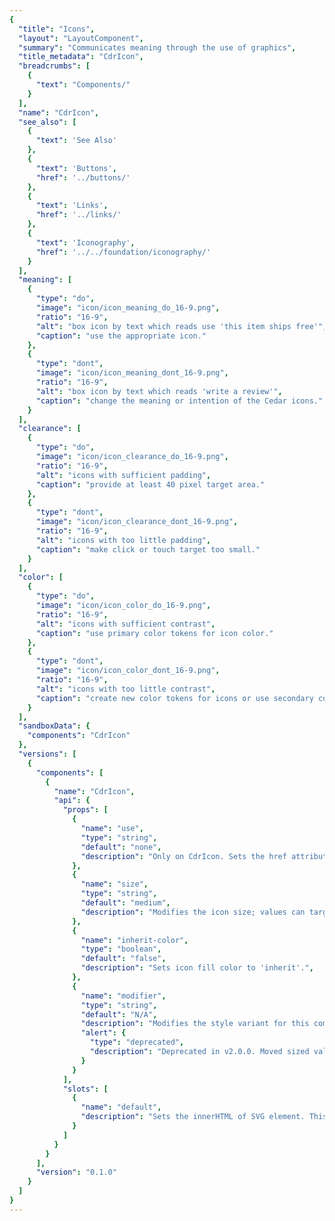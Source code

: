 ```yaml
---
{
  "title": "Icons",
  "layout": "LayoutComponent",
  "summary": "Communicates meaning through the use of graphics",
  "title_metadata": "CdrIcon",
  "breadcrumbs": [
    {
      "text": "Components/"
    }
  ],
  "name": "CdrIcon",
  "see_also": [
    {
      "text": 'See Also'
    },
    {
      "text": 'Buttons',
      "href": '../buttons/'
    },
    {
      "text": 'Links',
      "href": '../links/'
    },
    {
      "text": 'Iconography',
      "href": '../../foundation/iconography/'
    }
  ],
  "meaning": [
    {
      "type": "do",
      "image": "icon/icon_meaning_do_16-9.png",
      "ratio": "16-9",
      "alt": "box icon by text which reads use 'this item ships free'",
      "caption": "use the appropriate icon."
    },
    {
      "type": "dont",
      "image": "icon/icon_meaning_dont_16-9.png",
      "ratio": "16-9",
      "alt": "box icon by text which reads 'write a review'",
      "caption": "change the meaning or intention of the Cedar icons."
    }
  ],
  "clearance": [
    {
      "type": "do",
      "image": "icon/icon_clearance_do_16-9.png",
      "ratio": "16-9",
      "alt": "icons with sufficient padding",
      "caption": "provide at least 40 pixel target area."
    },
    {
      "type": "dont",
      "image": "icon/icon_clearance_dont_16-9.png",
      "ratio": "16-9",
      "alt": "icons with too little padding",
      "caption": "make click or touch target too small."
    }
  ],
  "color": [
    {
      "type": "do",
      "image": "icon/icon_color_do_16-9.png",
      "ratio": "16-9",
      "alt": "icons with sufficient contrast",
      "caption": "use primary color tokens for icon color."
    },
    {
      "type": "dont",
      "image": "icon/icon_color_dont_16-9.png",
      "ratio": "16-9",
      "alt": "icons with too little contrast",
      "caption": "create new color tokens for icons or use secondary color tokens."
    }
  ],
  "sandboxData": {
    "components": "CdrIcon"
  },
  "versions": [
    {
      "components": [
        {
          "name": "CdrIcon",
          "api": {
            "props": [
              {
                "name": "use",
                "type": "string",
                "default": "none",
                "description": "Only on CdrIcon. Sets the href attribute for use with SVG symbol sprite (CdrIconSprite)."
              },
              {
                "name": "size",
                "type": "string",
                "default": "medium",
                "description": "Modifies the icon size; values can target responsive breakpoints. Breakpoint values are: xs, sm, md, and lg. Examples: { 'small' | 'medium' | 'large' | 'large@sm' }"
              },
              {
                "name": "inherit-color",
                "type": "boolean",
                "default": "false",
                "description": "Sets icon fill color to 'inherit'.",
              },
              {
                "name": "modifier",
                "type": "string",
                "default": "N/A",
                "description": "Modifies the style variant for this component.",
                "alert": {
                  "type": "deprecated",
                  "description": "Deprecated in v2.0.0. Moved sized values to 'size' prop. Added 'inherit-color' prop."
                }
              }
            ],
            "slots": [
              {
                "name": "default",
                "description": "Sets the innerHTML of SVG element. This includes <title>, <desc>, or any other valid SVG xml."
              }
            ]
          }
        }
      ],
      "version": "0.1.0"
    }
  ]
}
---
```


<cdr-doc-tabs>
<template slot="Overview">
<cdr-doc-table-of-contents-shell>

## SVG Sprite

A collection of SVG icon files composed into a single file. This method provides a single server download request and caches icons for display. This is the most efficient way of displaying large numbers of icons.

<cdr-doc-example-code-pair :background-toggle="false" repository-href="/src/components/icon" :sandbox-data="Object.assign({}, $page.frontmatter.sandboxData, {name: 'CdrIcon, CdrIconSprite'})" >

```html
  <cdr-icon-sprite />

  <cdr-icon use="#arrow-up" />
  <cdr-icon use="#arrow-down" />
```

</cdr-doc-example-code-pair>

## Individual Icon Components

Display any icon separately. This may be the easiest way to use an icon on a page however it is not recommended for every circumstance. When using a large number of icons, it will generate multiple server requests and slow down performance.

<cdr-doc-example-code-pair :background-toggle="false" repository-href="/src/components/icon" :sandbox-data="Object.assign({}, $page.frontmatter.sandboxData, {name: 'IconCaretUp, IconCaretDown'})" >

```html
  <icon-caret-up />
  <icon-caret-down />
```

</cdr-doc-example-code-pair>

## Non-Cedar SVG

Create a new SVG icon using any valid internal SVG markup. This method creates an outer SVG wrapper for accessibility and styles. This is not recommended if using a large number of icons.

<cdr-doc-example-code-pair :background-toggle="false" repository-href="/src/components/icon" :sandbox-data="$page.frontmatter.sandboxData" >

```html
  <cdr-icon>
    <title>extremeBlk</title>
    <defs>
        <polygon id="path-1" points="6.5 18 0 9 6.5 0 13 9"></polygon>
        <mask id="mask-2" maskContentUnits="userSpaceOnUse" maskUnits="objectBoundingBox" x="0" y="0" width="13"
              height="18" fill="white">
            <use xlink:href="#path-1"></use>
        </mask>
        <polygon id="path-3" points="11.5 18 5 9 11.5 0 18 9"></polygon>
        <mask id="mask-4" maskContentUnits="userSpaceOnUse" maskUnits="objectBoundingBox" x="0" y="0" width="13"
              height="18" fill="white">
            <use xlink:href="#path-3"></use>
        </mask>
    </defs>
    <g id="Icons" stroke="none" stroke-width="1" fill="none" fill-rule="evenodd">
        <g id="extremeBlk" stroke-width="1.5" stroke="#F2F2F2" fill="#000000">
            <g id="extreme">
                <use id="Fill-9" mask="url(#mask-2)" xlink:href="#path-1"></use>
                <use id="Fill-9" mask="url(#mask-4)" xlink:href="#path-3"></use>
            </g>
        </g>
    </g>
  </cdr-icon>
```

</cdr-doc-example-code-pair>

## Accessibility

To ensure that usage of this component complies with accessibility guidelines:
- If an icon conveys meaning, there must be an `aria-label` that describes the action or idea that the icon represents
- If an icon is decorative, use an empty `alt` attribute

<br/>

Recommendations for writing screen reader text:
- Be succinct. Exclude unnecessary words
- Be informative and accurate
- Write in the active voice
- Avoid technical jargon

<br/>

W3C recommends using `<title>` and `<desc>` elements in SVG for assistive technologies; however these elements have mixed support for screen readers as explained [here](http://haltersweb.github.io/Accessibility/svg.html). Cedar follows these recommendations by:
- Adding `role=’presentation’` to icons. This hides them from screen readers and causes the icon to be a nested image inside of a button or a link
- Assigning the attribute `focusable=’false’` to the SVG element
- Using `aria-label` for buttons or Cedar’s hidden text CSS style for links


</cdr-doc-table-of-contents-shell>
</template>

<template slot="Design Guidelines">
<cdr-doc-table-of-contents-shell>

## Use When
- Communicating simple actions and concepts that are easily understood, such as printing a receipt or sending email
- Making navigation easier for common actions. such as return to home page or search
- Representing an action, object or concept at a high level of abstraction, such as using the snowflake icon to represent snow sports
- Notifying users about status, such as the number of items in a shopping cart or a warning message
- Conserving space for concepts that are difficult to depict, such as the progress icon or the 3-line “hamburger” menu

## Foundations
### Sizes
Icons are available in three sizes: small (16px), medium (24px), and large (32px).  Default size is 24px; however designers can choose a different size.

<cdr-img class="cdr-doc-article-img" :src="$withBase(`/icon/Spec__Icon__Sizes_4-3.png`)" alt="Cedar icon sizes" />

### Color
Ensure that icons use contrast ratio of 4.5:1 contrast between icon color and background color. Follow recommendations in the [Color article](../../foundation/color/) for pairing light and dark color tokens.

<cdr-img class="cdr-doc-article-img" :src="$withBase(`/icon/Spec__Icon__Colors_21-9.png`)" alt="Cedar icon sizes" />

### Clearance
Adequate space around the icon allows for legibility and touch. A minimum touch target area of 40px is recommended for standalone iconography.

When the mouse and keyboard are the primary input methods or when icons are paired inline with text, measurements may be condensed to accommodate denser layouts. Icon size should align to the line-height of the paired text element.

<cdr-img class="cdr-doc-article-img" :src="$withBase(`/icon/Spec__Icon__Spacing_21-9.png`)" alt="Cedar icon sizes" />

## Icon Library

<icon-grid />

List of icons with names and descriptions about when or how to use each icon. Icons are referred to as:
- `<name-of-icon>` when using with the method for SVG sprite. For example, account-profile
- `Icon<NameOfIcon>` when using with the method for Individual icon component. For example, the icon, ‘account-profile’ becomes IconAccountProfile

<icon-table />

## Behavior
When using icons with links or buttons, make sure that the icon communicates intended meaning.

<do-dont :examples="$page.frontmatter.meaning" class="cdr-stack--lg"/>

Ensure that icons are sized to provide a minimum click or touch target.

<do-dont :examples="$page.frontmatter.clearance" class="cdr-stack--lg"/>

Ensure that icons use contrast ratio of 4.5:1 between icon color and background color.

<do-dont :examples="$page.frontmatter.color" class="cdr-stack--lg"/>


</cdr-doc-table-of-contents-shell>
</template>

<template slot="API">
<cdr-doc-table-of-contents-shell>

## Props

<cdr-doc-api type="prop" :api-data="$page.frontmatter.versions[0].components[0].api.props" />

## Slots

**CdrIcon** and all Icon* (IconArrowUp, IconCalendar, etc.) components have a default slot.

<cdr-doc-api type="slot" :api-data="$page.frontmatter.versions[0].components[0].api.slots" />

## Installation

Resources are available within the [CdrIcon package](https://www.npmjs.com/package/@rei/cdr-icon):

- Component: `@rei/cdr-icon`
- Component styles: `cdr-icon.css`


To incorporate the required assets for a component, use the following steps:

### 1. Install using NPM

Install the **CdrIcon** package using `npm` in your terminal:

_Terminal_

```bash
npm i -S @rei/cdr-icon
```

### 2. Import Dependencies

_main.js_

```bash
// import your required CSS.
import '@rei/cdr-icon/dist/cdr-icon.css';
```

### 3. Add Component to a Template

_local.vue_

```vue
<template>
  ...
    <icon-arrow-down />
  ...
</template>

<script>
import { IconArrowDown } from '@rei/cdr-icon';
export default {
  ...
  components: {
     IconArrowDown
  }
}
</script>
```

## Usage

The **CdrIcon** package contains many different components:

1. **CdrIcon**: This is a basic SVG wrapper. This component allows for using Non-Cedar SVGs. Use this component in conjunction with the CdrIconSprite package
2. **CdrIconSprite**: A symbol definition sprite with all Cedar icons
3. **Individual icons**: For available icons, view [Cedar Icon Library](?active-tab=design-guidelines&active-link=icon-library) on Design Guidelines tab


There are 3 different options to display SVG icons on your page using the **CdrIcon** package.

### 1. SVG Sprite

#### Option A: Inline Symbol Sprite

Requires:
- Icon sprite inline on page


The sprite needs to be available on any page where the icons are being used, so add the sprite component at the base layout or index:

_App.vue (base template)_

```vue
<template>
  <div id="main">
    <cdr-icon-sprite />

    <router-view></router-view> // rest of app
  </div>
</template>

<script>
import { CdrIconSprite } from '@rei/cdr-icon';

...
components: {
  CdrIconSprite
}
...
</script>
```

_Child.vue (any descendant component of App.vue above)_

```vue
<template>
  <div>
    <cdr-icon use="#caret-right" />
  </div>
</template>

<script>
import { CdrIcon } from '@rei/cdr-icon';

...
components: {
  CdrIcon
}
...
</script>
```

#### Option B: External Symbol Defs

Requires:
- `@rei/cdr-icon/sprite/cdr-icon-sprite.svg`
- A webpack loader to handle the asset. This example assumes the file-loader package
- A polyfill for external SVG resource. Possible packages are: **svgxuse** or **svg4everybody**


Within an individual component (there may be a better way to scale this if the code calls it in many places):

```vue
<template>
  ...
  <cdr-icon :use="`${iconUrl}#caret-right`" />
  ...
</template>

<script>
// import the sprite so file-loader will do its magic
@import iconUrl from '@rei/cdr-assets/dist/cdr-icons.svg`;

export default {
  ...
  data() {
    return {
      iconUrl
    };
  }
}

</script>
```

### 2. Individual Icon Components

This may be the easiest way to use an icon on a page however use this method carefully. This method will increase HTML file size and slow down performance if using a lot of icons.

Requires:
- Install  `@rei/cdr-icon`


```vue
<template>
  ...
    <icon-caret-right />
    <icon-clock />
  ...
</template>

<script>
import { IconCaretRight, IconClock } from '@rei/cdr-icon';

...
  components: {
    IconCaretRight,
    IconClock
  }
...

</script>
```

### 3. Non-Cedar SVG

The **CdrIcon** package is simply an SVG with default attributes set for accessibility and styling.

- Any SVG markup can be used
- Any attributes added will override the defaults
- This method will increase HTML file size and slow down performance if using a lot of icons.


Requires:
- None


Use any valid SVG markup in the **CdrIcon** slot.

```vue
<template>
  ...
  <cdr-icon viewBox="0 0 30 30">
    <title>My icon</title>
    <path d="M12 12c1.9329966 0 3.5-1.5670034 3.5-3.5C15.5 6.56700338 13.9329966 5 12 5S8.5 6.56700338 8.5 8.5c0 1.9329966 1.5670034 3.5 3.5 3.5zm6.7621385 7c-.8850139-2.8946791-3.5777143-5-6.7621387-5-3.1844245 0-5.87712493 2.1053209-6.76213876 5H18.7621385zM4 21c-.55228475 0-1-.4477153-1-1h-.00754862a9.07963802 9.07963802 0 0 1 .01314502-.1064258c.00185549-.0175393.0041644-.0349433.00691478-.0522001.43595408-3.2192393 2.56090871-5.9021068 5.45328094-7.1270196C7.26398091 11.7054407 6.5 10.191939 6.5 8.5 6.5 5.46243388 8.96243388 3 12 3c3.0375661 0 5.5 2.46243388 5.5 5.5 0 1.6919391-.763981 3.2054409-1.9657923 4.2143547 2.8923661 1.2249103 5.0173178 3.9077692 5.4532779 7.1269995.0027529.0172699.0050636.0346873.0069201.0522401A9.07834213 9.07834213 0 0 1 21.0075481 20H21c0 .5522847-.4477153 1-1 1H4z"/>
  </cdr-icon>
  ...
</template>

<script>
@import { CdrIcon } from '@rei/cdr-icon';

...
  components: {
    CdrIcon
  }
...

</script>
```

</cdr-doc-table-of-contents-shell>
</template>

<template slot="History">

## 2.0.0
 
- Deprecated `modifier` prop
- Added `size` and `inherit-color` prop

## 1.0.0

- Add grid-view, list-view, and scan-barcode icons
- All icon components have a slot that accepts any SVG xml
- Individual icon components for all icons (use only what you need)
- **CdrIcon** is lower-level component that acts as an SVG wrapper
- Link to full dev [changelog](https://github.com/rei/rei-cedar/blob/18.09.1/src/components/icon/CHANGELOG.md)

</template>
</cdr-doc-tabs>
